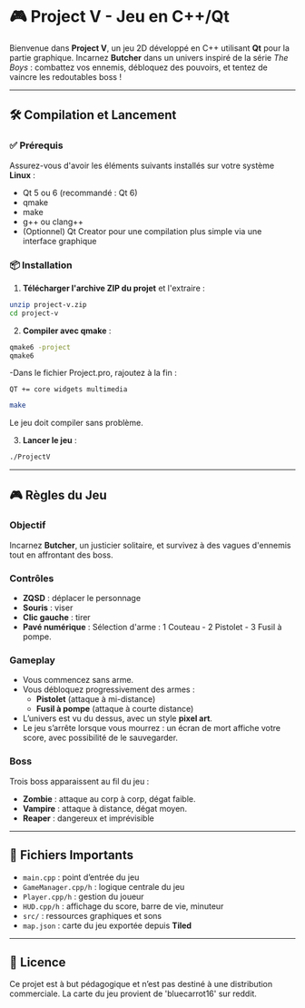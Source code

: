 # 🎮 Project V - Jeu en C++/Qt

Bienvenue dans **Project V**, un jeu 2D développé en C++ utilisant **Qt** pour la partie graphique. Incarnez **Butcher** dans un univers inspiré de la série *The Boys* : combattez vos ennemis, débloquez des pouvoirs, et tentez de vaincre les redoutables boss !

---

## 🛠️ Compilation et Lancement

### ✅ Prérequis

Assurez-vous d'avoir les éléments suivants installés sur votre système **Linux** :

- Qt 5 ou 6 (recommandé : Qt 6)
- qmake
- make
- g++ ou clang++
- (Optionnel) Qt Creator pour une compilation plus simple via une interface graphique

### 📦 Installation

1. **Télécharger l'archive ZIP du projet** et l'extraire :

```bash
unzip project-v.zip
cd project-v
```

2. **Compiler avec qmake** :

```bash
qmake6 -project
qmake6
````
-Dans le fichier Project.pro, rajoutez à la fin : 
```
QT += core widgets multimedia
```

```bash
make
```
Le jeu doit compiler sans problème.

3. **Lancer le jeu** :

```bash
./ProjectV
```

---

## 🎮 Règles du Jeu

### Objectif

Incarnez **Butcher**, un justicier solitaire, et survivez à des vagues d'ennemis tout en affrontant des boss.

### Contrôles

- **ZQSD** : déplacer le personnage
- **Souris** : viser
- **Clic gauche** : tirer
- **Pavé numérique** : Sélection d'arme : 1 Couteau - 2 Pistolet - 3 Fusil à pompe.

### Gameplay

- Vous commencez sans arme.
- Vous débloquez progressivement des armes  :
  - **Pistolet** (attaque à mi-distance)
  - **Fusil à pompe** (attaque à courte distance)
- L’univers est vu du dessus, avec un style **pixel art**.
- Le jeu s’arrête lorsque vous mourrez : un écran de mort affiche votre score, avec possibilité de le sauvegarder.

### Boss

Trois boss apparaissent au fil du jeu :
- **Zombie** : attaque au corp à corp, dégat faible.
- **Vampire** : attaque à distance, dégat moyen.
- **Reaper** : dangereux et imprévisible

---

## 💾 Fichiers Importants

- `main.cpp` : point d’entrée du jeu
- `GameManager.cpp/h` : logique centrale du jeu
- `Player.cpp/h` : gestion du joueur
- `HUD.cpp/h` : affichage du score, barre de vie, minuteur
- `src/` : ressources graphiques et sons
- `map.json` : carte du jeu exportée depuis **Tiled**

---

## 📄 Licence

Ce projet est à but pédagogique et n’est pas destiné à une distribution commerciale.
La carte du jeu provient de 'bluecarrot16' sur reddit.

